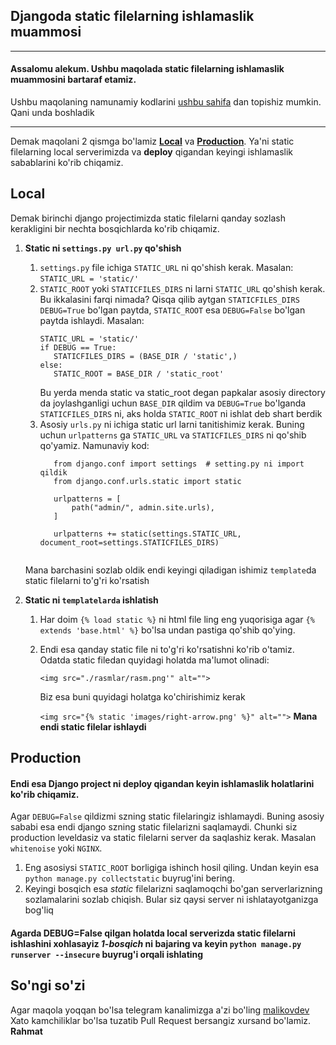 ## Djangoda static filelarning ishlamaslik muammosi
***
#### Assalomu alekum. Ushbu maqolada static filelarning ishlamaslik muammosini bartaraf etamiz.
Ushbu maqolaning namunamiy kodlarini [ushbu sahifa](https://github.com/sevbo2003/common-python-problems/tree/master/django-static-filelar) dan topishiz mumkin. Qani unda boshladik
***
Demak maqolani 2 qismga bo'lamiz [**Local**](https://github.com/sevbo2003/common-python-problems/blob/master/django-static-filelar.md#local) va [**Production**](https://github.com/sevbo2003/common-python-problems/blob/master/django-static-filelar.md#production). Ya'ni static filelarning local serverimizda va **deploy** qigandan keyingi ishlamaslik sabablarini ko'rib chiqamiz.

## Local
Demak birinchi django projectimizda static filelarni qanday sozlash kerakligini bir nechta bosqichlarda ko'rib chiqamiz.

1. **Static ni `settings.py url.py` qo'shish** 
   1. `settings.py` file ichiga `STATIC_URL` ni qo'shish kerak. Masalan: `STATIC_URL = 'static/'`
   2. `STATIC_ROOT` yoki `STATICFILES_DIRS` ni larni `STATIC_URL` qo'shish kerak. Bu ikkalasini farqi nimada? Qisqa qilib aytgan `STATICFILES_DIRS` `DEBUG=True` bo'lgan paytda, `STATIC_ROOT` esa `DEBUG=False` bo'lgan paytda ishlaydi. Masalan:
       ```
      STATIC_URL = 'static/'
      if DEBUG == True:
          STATICFILES_DIRS = (BASE_DIR / 'static',)
       else:
          STATIC_ROOT = BASE_DIR / 'static_root'
      ```
        Bu yerda menda static va static_root degan papkalar asosiy directory da joylashganligi uchun `BASE_DIR` qildim va `DEBUG=True` bo'lganda `STATICFILES_DIRS` ni, aks holda `STATIC_ROOT` ni ishlat deb shart berdik
   3. Asosiy `urls.py` ni ichiga static url larni tanitishimiz kerak. Buning uchun `urlpatterns` ga `STATIC_URL` va `STATICFILES_DIRS` ni qo'shib qo'yamiz. Namunaviy kod:
      ```
         from django.conf import settings  # setting.py ni import qildik
         from django.conf.urls.static import static
   
         urlpatterns = [
             path("admin/", admin.site.urls),
         ]

         urlpatterns += static(settings.STATIC_URL, document_root=settings.STATICFILES_DIRS)
         
      ```
   Mana barchasini sozlab oldik endi keyingi qiladigan ishimiz `template`da static filelarni to'g'ri ko'rsatish

2. **Static ni `templatelarda` ishlatish** 
   1. Har doim `{% load static %}` ni html file ling eng yuqorisiga agar `{% extends 'base.html' %}` bo'lsa undan pastiga qo'shib qo'ying.
   2. Endi esa qanday static file ni to'g'ri ko'rsatishni ko'rib o'tamiz. Odatda static filedan quyidagi holatda ma'lumot olinadi: 
    
      ```<img src="./rasmlar/rasm.png'" alt="">```
      
      Biz esa buni quyidagi holatga ko'chirishimiz kerak 
      
      ```<img src="{% static 'images/right-arrow.png' %}" alt="">``` **Mana endi static filelar ishlaydi**

## Production
#### Endi esa Django project ni deploy qigandan keyin ishlamaslik holatlarini ko'rib chiqamiz.
Agar `DEBUG=False` qildizmi szning static filelaringiz ishlamaydi. Buning asosiy sababi esa endi django szning static filelarizni saqlamaydi. Chunki siz production leveldasiz va static filelarni server da saqlashiz kerak. Masalan `whitenoise` yoki `NGINX`. 
   1. Eng asosiysi `STATIC_ROOT` borligiga ishinch hosil qiling. Undan keyin esa `python manage.py collectstatic`  buyrug'ini bering.
   2. Keyingi bosqich esa *static* filelarizni saqlamoqchi bo'gan serverlarizning sozlamalarini sozlab chiqish. Bular siz qaysi server ni ishlatayotganizga bog'liq
#### Agarda DEBUG=False qilgan holatda local serverizda static filelarni ishlashini xohlasayiz *1-bosqich* ni bajaring va keyin `python manage.py runserver --insecure` buyrug'i orqali ishlating


## So'ngi so'zi
Agar maqola yoqqan bo'lsa telegram kanalimizga a'zi bo'ling [malikovdev](https://t.me/malikovdev)
Xato kamchiliklar bo'lsa tuzatib Pull Request bersangiz xursand bo'lamiz. **Rahmat**
